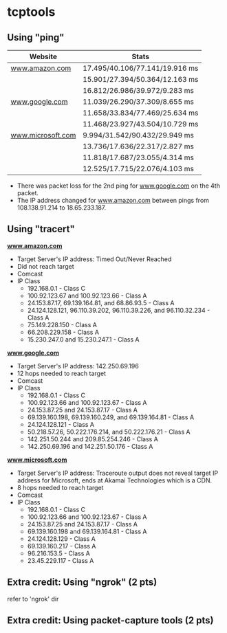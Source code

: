 # tcptools

## Using "ping"

| Website           | Stats                         |
| ----------------- | ----------------------------- |
| www.amazon.com    | 17.495/40.106/77.141/19.916 ms |
||15.901/27.394/50.364/12.163 ms|
||16.812/26.986/39.972/9.283 ms|
| www.google.com    | 11.039/26.290/37.309/8.655 ms |
||11.658/33.834/77.469/25.634 ms|
||11.468/23.927/43.504/10.729 ms|
| www.microsoft.com | 9.994/31.542/90.432/29.949 ms |
||13.736/17.636/22.317/2.827 ms|
||11.818/17.687/23.055/4.314 ms|
||12.525/17.715/22.076/4.103 ms|

- There was packet loss for the 2nd ping for www.google.com on the 4th packet.
- The IP address changed for www.amazon.com between pings from 108.138.91.214 to 18.65.233.187.

## Using "tracert"
**www.amazon.com**
- Target Server's IP address: Timed Out/Never Reached
- Did not reach target
- Comcast
- IP Class
   - 192.168.0.1 - Class C
   - 100.92.123.67 and 100.92.123.66 - Class A
   - 24.153.87.17, 69.139.164.81, and 68.86.93.5  - Class A
   - 24.124.128.121, 96.110.39.202, 96.110.39.226, and 96.110.32.234 - Class A
   - 75.149.228.150 - Class A
   - 66.208.229.158 - Class A
   - 15.230.247.0 and 15.230.247.1 - Class A

**www.google.com**
- Target Server's IP address: 142.250.69.196
- 12 hops needed to reach target
- Comcast
- IP Class
   - 192.168.0.1 - Class C
   - 100.92.123.66 and 100.92.123.67 - Class A
   - 24.153.87.25 and 24.153.87.17 - Class A
   - 69.139.160.198, 69.139.160.249, and 69.139.164.81 - Class A
   - 24.124.128.121 - Class A
   - 50.218.57.26, 50.222.176.214, and 50.222.176.21 - Class A
   - 142.251.50.244 and 209.85.254.246 - Class A
   - 142.250.69.196 and 142.251.50.176 - Class A

**www.microsoft.com**
- Target Server's IP address: Traceroute output does not reveal target IP address for Microsoft, ends at Akamai Technologies which is a CDN.
- 8 hops needed to reach target
- Comcast
- IP Class
   - 192.168.0.1 - Class C
   - 100.92.123.66 and 100.92.123.67 - Class A
   - 24.153.87.25 and 24.153.87.17 - Class A
   - 69.139.160.198 and 69.139.164.81 - Class A
   - 24.124.128.129 - Class A
   - 69.139.160.217 - Class A
   - 96.216.153.5 - Class A
   - 23.45.229.117 - Class A

## Extra credit: Using "ngrok" (2 pts)
refer to 'ngrok' dir

## Extra credit: Using packet-capture tools (2 pts)


